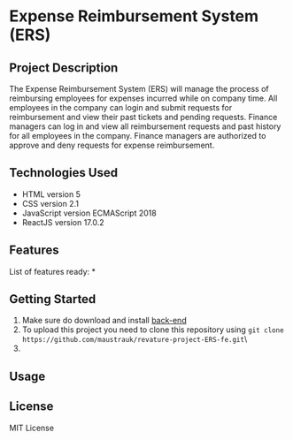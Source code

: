 # Expense Reimbursement System (ERS) 

## Project Description
The Expense Reimbursement System (ERS) will manage the process of reimbursing employees for expenses incurred while on company time. All employees in the company can login and submit requests for reimbursement and view their past tickets and pending requests. Finance managers can log in and view all reimbursement requests and past history for all employees in the company. Finance managers are authorized to approve and deny requests for expense reimbursement.

## Technologies Used
* HTML version 5
* CSS version 2.1
* JavaScript version ECMAScript 2018
* ReactJS version 17.0.2

## Features
List of features ready:
* 

## Getting Started
1. Make sure do download and install [back-end](https://github.com/maustrauk/revature-ERS)
2. To upload this project you need to clone this repository using `git clone https://github.com/maustrauk/revature-project-ERS-fe.git`\
3. 

## Usage


## License
MIT License
